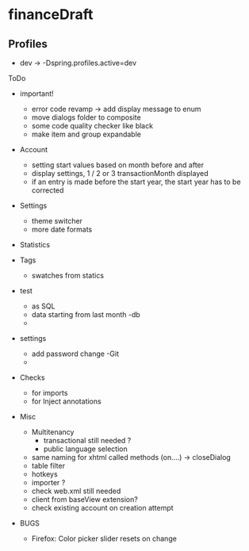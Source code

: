 # financeDraft

## Profiles
- dev &#8594; -Dspring.profiles.active=dev

ToDo
- important!
	- error code revamp -> add display message to enum
	- move dialogs folder to composite
	- some code quality checker like black
	- make item and group expandable
- Account
	- setting start values based on month before and after
	- display settings, 1 / 2 or 3 transactionMonth displayed
	- if an entry is made before the start year, the start year has to be corrected
- Settings
	- theme switcher
	- more date formats
- Statistics

- Tags
	- swatches from statics
- test
	- as SQL
	- data starting from last month 
-db
	- 
- settings
	- add password change
-Git 
	- 
- Checks
	- for imports
	- for Inject annotations
- Misc
	- Multitenancy 
		- transactional still needed ?
		- public language selection
	- same naming for xhtml called methods (on....) -> closeDialog
	- table filter
	- hotkeys
	- importer ?
	- check web.xml still needed
	- client from baseView extension?
	- check existing account on creation attempt

- BUGS
	- Firefox: Color picker slider resets on change


